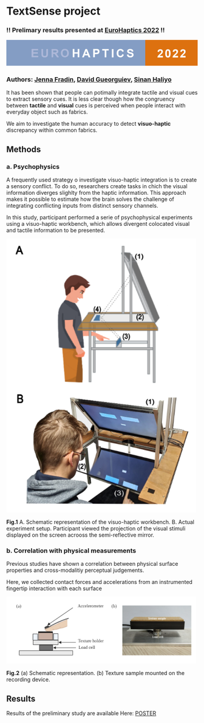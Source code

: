 # TextSense project

### !! Prelimary results presented at [EuroHaptics 2022](https://www.eurohaptics2022.org/) !! 
![eurohaptics](eurohaptics_logo.PNG)

### Authors: [Jenna Fradin](https://www.isir.upmc.fr/personnel/fradin/), [David Gueorguiev](https://www.isir.upmc.fr/personnel/gueorguiev/), [Sinan Haliyo](https://pages.isir.upmc.fr/shaliyo/)

<p>It has been shown that people can potimally integrate tactile and visual cues to extract sensory cues. It is less clear though how the congruency between <strong>tactile</strong> and <strong>visual</strong> cues is perceived when people interact with everyday object such as fabrics.<p>

<p>We aim to investigate the human accuracy to detect <strong>visuo-haptic</strong> discrepancy within common fabrics.<p>

## Methods

### a. Psychophysics

<p>A frequently used strategy o investigate visuo-haptic integration is to create a sensory conflict. To do so, researchers create tasks in chich the visual information diverges slighlty from the haptic information. This approach makes it possible to estimate how the brain solves the challenge of integrating conflicting inputs from distinct sensory channels.</p>

In this study, participant performed a serie of psychophysical experiments using a visuo-haptic workbench, which allows divergent colocated visual and tactile information to be presented.

<img src="workbench.PNG" width="500"/>

<strong>Fig.1</strong> A. Schematic representation of the visuo-haptic workbench. B. Actual experiment setup. Participant viewed the projection of the visual stimuli displayed on the screen acrooss the semi-reflective mirror.

### b. Correlation with physical measurements

<p>Previous studies have shown a correlation between physical surface properties and cross-modalitiy perceptual judgements.</p>

<p>Here, we collected contact forces and accelerations from an instrumented fingertip interaction with each surface</p>


<img src="physical_measurement.PNG" width="500"/> 

<strong>Fig.2</strong> (a) Schematic representation. (b) Texture sample mounted on the recording device. 

## Results

Results of the preliminary study are available Here: [POSTER](poster_WIP.pdf)

